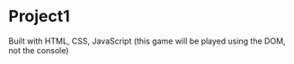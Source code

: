 # Project1
Built with HTML, CSS, JavaScript (this game will be played using the DOM, not the console)
